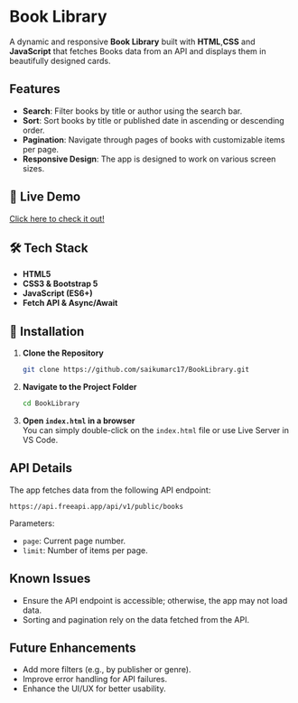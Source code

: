 # Book Library

A dynamic and responsive **Book Library** built with **HTML**,**CSS** and **JavaScript** that fetches Books data from an API and displays them in beautifully designed cards.

## Features

- **Search**: Filter books by title or author using the search bar.
- **Sort**: Sort books by title or published date in ascending or descending order.
- **Pagination**: Navigate through pages of books with customizable items per page.
- **Responsive Design**: The app is designed to work on various screen sizes.

## 🚀 Live Demo

[Click here to check it out!](https://chaicodebooklibaray.netlify.app/)

## 🛠️ Tech Stack

- **HTML5**
- **CSS3 & Bootstrap 5**
- **JavaScript (ES6+)**
- **Fetch API & Async/Await**

## 🔧 Installation

1. **Clone the Repository**

   ```sh
   git clone https://github.com/saikumarc17/BookLibrary.git
   ```

2. **Navigate to the Project Folder**

   ```sh
   cd BookLibrary
   ```

3. **Open `index.html` in a browser**  
   You can simply double-click on the `index.html` file or use Live Server in VS Code.

## API Details

The app fetches data from the following API endpoint:

```
https://api.freeapi.app/api/v1/public/books
```

Parameters:

- `page`: Current page number.
- `limit`: Number of items per page.

## Known Issues

- Ensure the API endpoint is accessible; otherwise, the app may not load data.
- Sorting and pagination rely on the data fetched from the API.

## Future Enhancements

- Add more filters (e.g., by publisher or genre).
- Improve error handling for API failures.
- Enhance the UI/UX for better usability.
